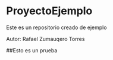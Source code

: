 # ProyectoEjemplo
Este es un repositorio creado de ejemplo

Autor: Rafael Zumauqero Torres

##Esto es un prueba 